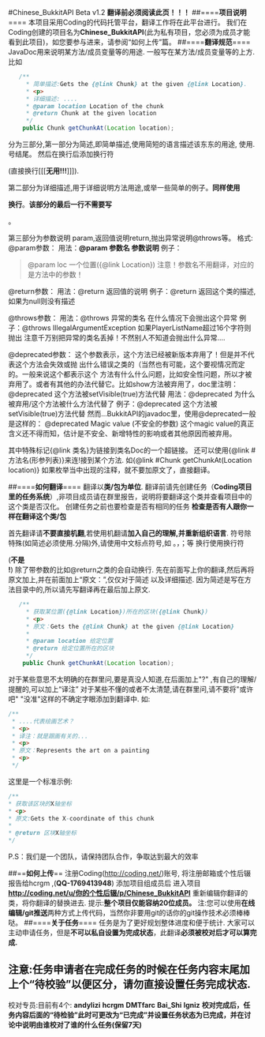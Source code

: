 #Chinese_BukkitAPI Beta v1.2
__翻译前必须阅读此页！！！__
##====****项目说明****====
本项目采用Coding的代码托管平台，翻译工作将在此平台进行。
我们在Coding创建的项目名为**Chinese_BukkitAPI**(此为私有项目，您必须为成员才能看到此项目)，如您要参与进来，请参阅“如何上传”篇。
##====****翻译规范****====
JavaDoc用来说明某方法/成员变量等的用途.
一般写在某方法/成员变量等的上方.
比如
```java
   /**
     * 简单描述:Gets the {@link Chunk} at the given {@link Location}. 
     * <p>
     * 详细描述: .... 
     * @param location Location of the chunk
     * @return Chunk at the given location
     */
    public Chunk getChunkAt(Location location);
```
分为三部分,第一部分为简述,即简单描述,使用简短的语言描述该东东的用途,
使用.号结尾。 然后在换行后添加换行符<p>(直接换行[[[**无用!!!**]]]).

第二部分为详细描述,用于详细说明方法用途,或举一些简单的例子。**同样使用<p>
换行**。**该部分的最后一行不需要写<p>**。

第三部分为参数说明 param,返回值说明return,抛出异常说明@throws等。
格式:
@param参数：
用法：**@param 参数名 参数说明**
例子：
> @param loc 一个位置({@link Location})
注意！参数名不用翻译，对应的是方法中的参数！

@return参数：
用法：@return 返回值的说明
例子：@return 返回这个类的描述,如果为null则没有描述

@throws参数：
用法：@throws 异常的类名 在什么情况下会抛出这个异常
例子：@throws IllegalArgumentException 如果PlayerListName超过16个字符则抛出
注意千万别把异常的类名丢掉！不然别人不知道会抛出什么异常....

@deprecated参数：
这个参数表示，这个方法已经被新版本弃用了！但是并不代表这个方法会失效或抛
出什么错误之类的（当然也有可能，这个要视情况而定的。一般来说这个都表示这个
方法有什么什么问题，比如安全性问题，所以才被弃用了。或者有其他的办法代替它。比如show方法被弃用了，doc里注明：
@deprecated 这个方法被setVisible(true)方法代替
用法：@deprecated 为什么被弃用/这个方法被什么方法代替了
例子：@deprecated 这个方法被setVisible(true)方法代替
然而...BukkitAPI的javadoc里，使用@deprecated一般是这样的：
@deprecated Magic value (不安全的参数)
这个magic value的真正含义还不得而知，估计是不安全、新增特性的影响或者其他原因而被弃用。

其中特殊标记{@link 类名}为链接到类名Doc的一个超链接。
还可以使用{@link #方法名(形参列表)}来连!接到某个方法.
如{@link #Chunk getChunkAt(Location location)}
如果枚举当中出现的注释，就不要加原文了，直接翻译。

##====****如何翻译****====
翻译以**类/包为单位**.
翻译前请先创建任务（**Coding项目里的任务系统**）,非项目成员请在群里报告，说明将要翻译这个类并查看项目中的这个类是否汉化。
创建任务之前也要检查是否有相同的任务
**检查是否有人跟你一样在翻译这个类/包**

首先翻译请**不要直接机翻**,若使用机翻请**加入自己的理解,并重新组织语言**.
符号除特殊(如简述必须使用.分隔)外,请使用中文标点符号,如 。，；等
换行使用换行符<p> (**不是<br>!**) 除了带参数的比如@return之类的会自动换行.
先在前面写上你的翻译,然后再将原文加上,并在前面加上“原文：”,仅仅对于简述
以及详细描述.
因为简述是写在方法目录中的,所以请先写翻译再在最后加上原文.
```java
   /**
     * 获取某位置({@link Location})所在的区块({@link Chunk})
     * <p>
     * 原文：Gets the {@link Chunk} at the given {@link Location}
     *
     * @param location 给定位置
     * @return 给定位置所在的区块
     */
    public Chunk getChunkAt(Location location);
```
	
对于某些意思不太明确的在群里问,要是真没人知道,在后面加上"?" ,有自己的理解/提醒的,可以加上“译注”
对于某些不懂的或者不太清楚,请在群里问,请不要将"或许吧" "没准"这样的不确定字眼添加到翻译中.
如:
```java
/**
 * ....代表绘画艺术？
 * <p>
 * 译注：就是跟画有关的...
 * <p>
 * 原文：Represents the art on a painting
 * <p>
 */ 
```
这里是一个标准示例:
```java
/**
* 获取该区块的X轴坐标
* <p>
* 原文:Gets the X-coordinate of this chunk
*
* @return 区块X轴坐标
*/
```
P.S：我们是一个团队，请保持团队合作，争取达到最大的效率 
 
 
##==**如何上传**==
注册Coding(<http://coding.net/>)账号, 将注册邮箱或个性后辍报告给hcrgm ,(**QQ-1769413948**) 添加项目组成员后
进入项目 **<http://coding.net/u/你的个性后辍/p/Chinese_BukkitAPI>** 重新编辑你翻译的类，将你翻译的替换进去.
提示:**整个项目仅能容纳20位成员。**
注:您可以使用**在线编辑/git推送**两种方式上传代码，当然你非要用git的话你的git操作技术必须棒棒哒。
##====**关于任务**====
任务是为了更好规划整体进度和便于统计.
大家可以主动申请任务，但是**不可以私自设置为完成状态**，此翻译**必须被校对后才可以算完成.**
## 注意:任务申请者在完成任务的时候在任务内容末尾加上个“待校验”以便区分，**请勿直接设置任务完成状态.**
校对专员:目前有4个:
 **andylizi**
 **hcrgm**
 **DMTfarc**
 **Bai_Shi**
 **Igniz**
**校对完成后，任务内容后面的“待检验”此时可更改为“已完成”并设置任务状态为已完成，并在讨论中说明由谁校对了谁的什么任务(保留7天)**
